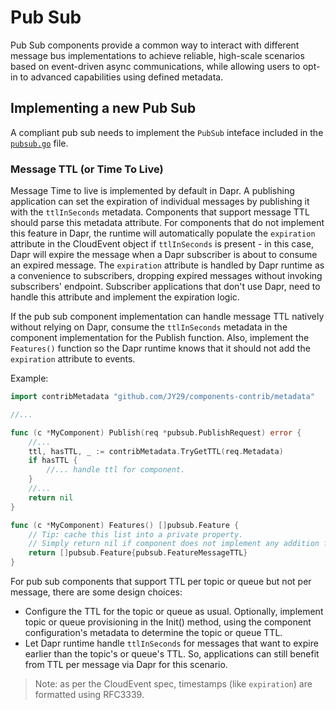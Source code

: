 # Pub Sub

Pub Sub components provide a common way to interact with different message bus implementations to achieve reliable, high-scale scenarios based on event-driven async communications, while allowing users to opt-in to advanced capabilities using defined metadata.

## Implementing a new Pub Sub

A compliant pub sub needs to implement the `PubSub` inteface included in the [`pubsub.go`](pubsub.go) file.

### Message TTL (or Time To Live)

Message Time to live is implemented by default in Dapr. A publishing application can set the expiration of individual messages by publishing it with the `ttlInSeconds` metadata. Components that support message TTL should parse this metadata attribute. For components that do not implement this feature in Dapr, the runtime will automatically populate the `expiration` attribute in the CloudEvent object if `ttlInSeconds` is present - in this case, Dapr will expire the message when a Dapr subscriber is about to consume an expired message. The `expiration` attribute is handled by Dapr runtime as a convenience to subscribers, dropping expired messages without invoking subscribers' endpoint. Subscriber applications that don't use Dapr, need to handle this attribute and implement the expiration logic.

If the pub sub component implementation can handle message TTL natively without relying on Dapr, consume the `ttlInSeconds` metadata in the component implementation for the Publish function. Also, implement the `Features()` function so the Dapr runtime knows that it should not add the `expiration` attribute to events.

Example:

```go
import contribMetadata "github.com/JY29/components-contrib/metadata"

//...

func (c *MyComponent) Publish(req *pubsub.PublishRequest) error {
	//...
	ttl, hasTTL, _ := contribMetadata.TryGetTTL(req.Metadata)
	if hasTTL {
		//... handle ttl for component.
	}
	//...
	return nil
}

func (c *MyComponent) Features() []pubsub.Feature {
	// Tip: cache this list into a private property.
	// Simply return nil if component does not implement any addition features.
	return []pubsub.Feature{pubsub.FeatureMessageTTL}
}
```

For pub sub components that support TTL per topic or queue but not per message, there are some design choices:

 * Configure the TTL for the topic or queue as usual. Optionally, implement topic or queue provisioning in the Init() method, using the component configuration's metadata to determine the topic or queue TTL.
 * Let Dapr runtime handle `ttlInSeconds` for messages that want to expire earlier than the topic's or queue's TTL. So, applications can still benefit from TTL per message via Dapr for this scenario.

> Note: as per the CloudEvent spec, timestamps (like `expiration`) are formatted using RFC3339.
